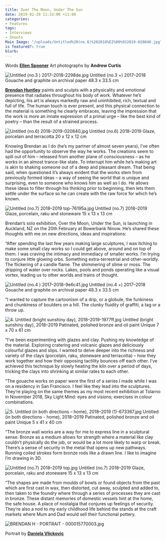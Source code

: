 ```yaml
---
title: Over The Moon, Under The Sun
date: 2019-02-20 11:33:00 +11:00
categories:
- Features
tags:
- Interviews
- Shoots
Main Image: "/uploads/Untitled%20(no.6)%202018%E2%80%932019-020840.jpg"
is featured?: true
blurb: 
---
```


Words **[Ellen Spooner](https://www.instagram.com/ellenrenoops/)**
Art photographs by **Andrew Curtis**

![Untitled (no.3  ) 2017–2018-2298de.jpg](/uploads/Untitled%20(no.3%20%20)%202017%E2%80%932018-2298de.jpg)
Untitled (no.3 +) 2017–2018
Gouache and graphite on archival paper
48.3 x 33.5 cm 

**[Brendan Huntley](https://www.instagram.com/brendanhuntley/)** paints and sculpts with a physicality and emotional presence that radiates throughout his body of work. Whatever he’s depicting, his art is always markedly raw and uninhibited, rich, textual and full of life. The human touch is ever present, and this physical connection to the material is something he clearly embraces, leaving the impression that the work is more an innate expression of a primal urge – like the best kind of poetry – than the result of a strained process. 

![Untitled (no.6) 2018–2019-020840.jpg](/uploads/Untitled%20(no.6)%202018%E2%80%932019-020840.jpg)
Untitled (no.6) 2018–2019
Glaze, porcelain and terracotta
20 x 12 x 12 cm 

Knowing Brendan as I do (he’s my partner of almost seven years), I’ve often had the opportunity to observe the way he works. The creations seem to spill out of him – released from another plane of consciousness – as he works in an almost trance-like state. To interrupt him while he’s making art is akin to shaking someone out of a deep and pleasant dream. That being said, when questioned it’s always evident that the works stem from previously formed ideas – a way of seeing the world that is unique and surprising, even to someone who knows him as well as I do. He allows these ideas to filter through his thinking prior to beginning, then lets them settle under the surface so he can create with the raw force for which he’s known.

![Untitled (no.7) 2018–2019 top-76195a.jpg](/uploads/Untitled%20(no.7)%202018%E2%80%932019%20top-76195a.jpg)
Untitled (no.7) 2018–2019
Glaze, porcelain, raku and stoneware
15 x 13 x 13 cm

Brendan’s solo exhibition, Over the Moon, Under the Sun, is launching in Auckland, NZ on the 20th February at Bowerbank Ninow. He’s shared these thoughts with me on new directions, ideas and inspirations:

“After spending the last few years making large sculptures, I was itching to make some small clay works so I could get above, around and on top of them. I was craving the intimacy and immediacy of smaller works. I’m trying to conjure little glowing orbs. Something extra-terrestrial and other-worldly. The flickering of a candle flame. The shimmering of slime or moss. The dripping of water over rocks. Lakes, pools and ponds operating like a visual vortex, leading us to other worlds and trains of thought.

![Untitled (no.4  ) 2017–2018-9e6c41.jpg](/uploads/Untitled%20(no.4%20%20)%202017%E2%80%932018-9e6c41.jpg)
Untitled (no.4 +) 2017–2018
Gouache and graphite on archival paper
48.3 x 33.5 cm 
 
“I wanted to capture the cartoonism of a drip, or a globule, the funkiness and chunkiness of boulders on a hill. The clunky fluidity of graffiti, a tag or a throw up.

![4. Untitled (bright sunshiny day), 2018–2019-1977ff.jpg](/uploads/4.%20Untitled%20(bright%20sunshiny%20day),%202018%E2%80%932019-1977ff.jpg)
Untitled (bright sunshiny day), 2018–2019
Patinated, polished bronze and oil paint
Unique
7 x 70 x 61 cm

“I’ve been experimenting with glazes and clay. Pushing my knowledge of the material. Exploring cratering and volcanic glazes and deliciously colourful glazes and slips. I wanted to delve deeper into the richness and variety of the clays (porcelain, raku, stoneware and terracotta) – how they work together and how their opposing tactility bounces off each other. I’ve achieved this technique by slowly heating the kiln over a period of days, tricking the clays into shrinking at similar rates to each other. 

“The gouache works on paper were the first of a series I made while I was on a residency in San Francisco. I feel like they lead into the sculptures. They’re playing on the same themes as my most recent exhibition at Tolarno in November 2018, Sky Light Mind: eyes and visions; exercises in colour combinations.

![5. Untitled (in both directions – home), 2018–2019 (1)-673367.jpg](/uploads/5.%20Untitled%20(in%20both%20directions%20%E2%80%93%20home),%202018%E2%80%932019%20(1)-673367.jpg)
Untitled (in both directions - home), 2018–2019
Patinated, polished bronze and oil paint
Unique
5 x 41 x 40 cm

“The bronze wall works are a way for me to express line in a sculptural sense. Bronze as a medium allows for strength where a material like clay couldn’t physically do the job, or would be a lot more likely to warp or break. There’s a sense of security in the metal that opens up new pathways. Running coiled strokes form bronze rods like a drawn line. I like to imagine I’m drawing in 3D.

![Untitled (no.7) 2018–2019 top.jpg](/uploads/Untitled%20(no.7)%202018%E2%80%932019%20top.jpg)
Untitled (no.7) 2018–2019
Glaze, porcelain, raku and stoneware
15 x 13 x 13 cm

“The shapes are made from moulds of bowls or found objects from the past which are first cast in wax, then distorted, cut away, sculpted and added to, then taken to the foundry where through a series of processes they are cast in bronze. These distant memories of domestic vessels hint at the home, the safe house. A place of nostalgia that conjures up feelings of security. They’re also a nod to my early childhood life behind the stands at the craft markets where Mum and Dad would sell their functional pottery.

![BRENDAN H - PORTRAIT - 000015770003.jpg](/uploads/BRENDAN%20H%20-%20PORTRAIT%20-%20000015770003.jpg) 

Portrait by **[Daniela Vlickovic](https://www.instagram.com/danielavelickovic/)**
